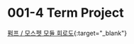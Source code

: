 # 001-4 Term Project

[펌프 / 모스펫 모듈 회로도](https://wokwi.com/projects/380560494245864449){:target="_blank"}
